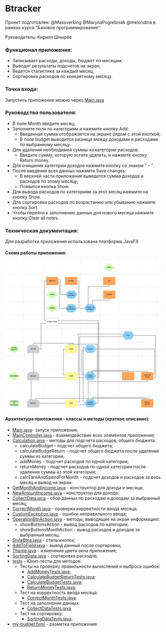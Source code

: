 # Btracker

Проект подготовлен: @Maxoverking @MarynaPogrebniak @melondina в рамках курса "Базовое программирование"

Руководитель: Кирилл Шнырёв
### Функционал приложения:
- Записывает расходы, доходы, бюджет по месяцам;
- Выводит результаты подсчетов на экран;
- Ведется статистика за каждый месяц;
- Сортировка расходов по конкретному месяцу.
### Точка входа:
Запустить приложение можно через [Main.java](src%2Fmain%2Fjava%2Fcom%2Fexample%2Fbtracker%2FMain.java)
### Руководство пользователя:
- В поле Month введите месяц;
- Заполните поля по категориям и нажмите кнопку Add:
  - Введенная сумма отображается на экране рядом с этой кнопкой; 
  - В поле budget выводится разница между доходами и расходами по выбранному месяцу.
- Для удаления необходимой суммы из категории расходов:
  - Введите сумму, которую хотите удалить, и нажмите кнопку Return money.
- Для очищения категории доходов нажмите кнопку со знаком " - ".
- После введения всех данных нажмите Save changes:
  - В верхней части приложения выведется сумма доходов и расходов по этому месяцу;
  - Появится кнопка Show.
- Для вывода расходов по категориям за этот месяц нажмите на кнопку Show.
- Для сортировки расходов по возрастанию или убыванию нажмите кнопку Sort.
- Чтобы перейти к заполнению данных для нового месяца нажмите кнопку Clear all notes.
### Техническая документация:
Для разработки приложения использована платформа JavaFX
#### Схема работы приложения:
![Схема работы приложения](src%2Fmain%2Fresources%2Fscheme.jpg)
#### Архитектура приложения - классы и методы (краткое описание):
- [Main.java](src%2Fmain%2Fjava%2Fcom%2Fexample%2Fbtracker%2FMain.java)- запуск приложения;
- [MainController.java](src%2Fmain%2Fjava%2Fcom%2Fexample%2Fbtracker%2FMainController.java) - взаимодействие всех элементов приложения;
- [Calculation.java](src%2Fmain%2Fjava%2Fcom%2Fexample%2Fbtracker%2FallClasses%2FCalculation.java) - методы для подсчета расходов, общего бюджета:
  - calculateBudget - подсчет общего бюджета;
  - calculateBudgeReturn - подсчет общего бюджета после удаления суммы из категории;
  - addMoney - подсчет расходов по одной категории;
  - returnMoney - подсчет расходов по одной категории после удаления суммы из этой категории;
  - calcEarnAndSpendForMonth - подсчет доходов и расходов за весь месяц и вывод на экран.
- [GetMonthAndIncome.java](src%2Fmain%2Fjava%2Fcom%2Fexample%2Fbtracker%2FallClasses%2FGetMonthAndIncome.java) - конструктор для дохода и месяца;
- [NewAmountIncome.java](src%2Fmain%2Fjava%2Fcom%2Fexample%2Fbtracker%2FallClasses%2FNewAmountIncome.java) - конструктор для дохода;
- [CollectData.java](src%2Fmain%2Fjava%2Fcom%2Fexample%2Fbtracker%2FcollectData%2FCollectData.java) - сбор данных по расходам и доходам за выбранный месяц;
- [CorrectMonth.java](src%2Fmain%2Fjava%2Fcom%2Fexample%2Fbtracker%2FcorrectMonth%2FCorrectMonth.java) - проверка корректности ввода месяца;
- [CustomException.java](src%2Fmain%2Fjava%2Fcom%2Fexample%2Fbtracker%2Fexception%2FCustomException.java) - ошибки неправильного ввода;
- [OperationBtnAction.java](src%2Fmain%2Fjava%2Fcom%2Fexample%2Fbtracker%2FsameOperation%2FOperationBtnAction.java) - методы, выводящие на экран информацию:
    - showButtonsAction - вывод расходов по категории;
    - showButtonsMonthAction - вывод расходов и доходов за выбранный месяц.
- [StyleBtns.java](src%2Fmain%2Fjava%2Fcom%2Fexample%2Fbtracker%2FsameOperation%2FStyleBtns.java) - стиль кнопок;
- [AddToField.java](src%2Fmain%2Fjava%2Fcom%2Fexample%2Fbtracker%2FsortingData%2FAddToField.java) - вывод данный после сортировки;
- [Theme.java](src%2Fmain%2Fjava%2Fcom%2Fexample%2Fbtracker%2Ftheme%2FTheme.java) - изменение цвета окна приложения;
- [SortingData.java](src%2Fmain%2Fjava%2Fcom%2Fexample%2Fbtracker%2FsortingData%2FSortingData.java) - сортировка расходов;
- [tests](src%2Fmain%2Fjava%2Fcom%2Fexample%2Fbtracker%2Ftests) - Юнит-тесты для методов:
  - Тесты на проверку правильности вычислений и выброса ошибок:
    - [AddMoneyTests.java](src%2Fmain%2Fjava%2Fcom%2Fexample%2Fbtracker%2Ftests%2FAddMoneyTests.java);
    - [CalculateBudgetReturnTests.java](src%2Fmain%2Fjava%2Fcom%2Fexample%2Fbtracker%2Ftests%2FCalculateBudgetReturnTests.java);
    - [CalculateBudgetTests.java](src%2Fmain%2Fjava%2Fcom%2Fexample%2Fbtracker%2Ftests%2FCalculateBudgetTests.java);
    - [ReturnMoneyTests.java](src%2Fmain%2Fjava%2Fcom%2Fexample%2Fbtracker%2Ftests%2FReturnMoneyTests.java);
  - Тест на корректность ввода месяца: 
    - [CorrectMonthTests.java](src%2Fmain%2Fjava%2Fcom%2Fexample%2Fbtracker%2Ftests%2FCorrectMonthTests.java).
  - Тест на заполнение данных:
    - [CollectDataTests.java](src%2Fmain%2Fjava%2Fcom%2Fexample%2Fbtracker%2Ftests%2FCollectDataTests.java).
  - Тест на сортировку:
    - [SortingDataTests.java](src%2Fmain%2Fjava%2Fcom%2Fexample%2Fbtracker%2Ftests%2FSortingDataTests.java).
- [my-budget.fxml](src%2Fmain%2Fresources%2Fcom%2Fexample%2Fbtracker%2Fmy-budget.fxml) - разметка приложения.
